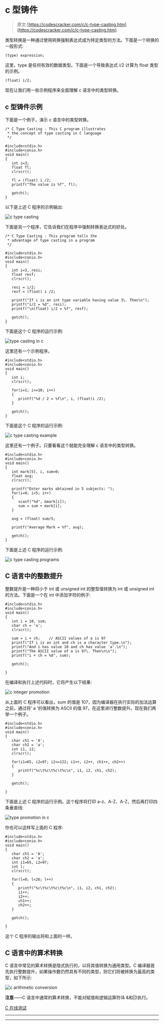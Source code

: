 # c 型铸件

> 原文:[https://codescracker.com/c/c-type-casting.htm](https://codescracker.com/c/c-type-casting.htm)

类型转换是一种通过使用转换强制表达式成为特定类型的方法。下面是一个转换的一般形式:

```
(type) expression;
```

这里，type 是任何有效的数据类型。下面是一个导致表达式 i/2 计算为 float 类型的示例。

```
(float) i/2;
```

现在让我们用一些示例程序来全面理解 c 语言中的类型转换。

## c 型铸件示例

下面是一个例子，演示 c 语言中的类型转换。

```
/* C Type Casting - This C program illustrates
 * the concept of type casting in C language
 */

#include<stdio.h>
#include<conio.h>
void main()
{
   int i=3;
   float fl;
   clrscr();

   fl = (float) i /2;
   printf("The value is %f", fl);

   getch();
}
```

以下是上述 C 程序的示例输出:

![c type casting](../Images/0afa9e19e04571c96295eb2a1c41f042.png)

下面是另一个程序，它告诉我们在程序中强制转换表达式的好处。

```
/* C Type Casting - This program tells the
 * advantage of type casting in a program
 */

#include<stdio.h>
#include<conio.h>
void main()
{
   int i=3, resi;
   float resf;
   clrscr();

   resi = i/2;
   resf = (float) i /2;

   printf("If i is an int type variable having value 3\. Then\n");
   printf("i/2 = %d", resi);
   printf("\n(float) i/2 = %f", resf);

   getch();
}
```

下面是这个 C 程序的运行示例:

![type casting in c](../Images/ba1970d992ff8d8e5ce3e60e4c1ee4c6.png)

这里还有一个示例程序。

```
#include<stdio.h>
#include<conio.h>
void main()
{
   int i;
   clrscr();

   for(i=1; i<=10; i++)
   {
      printf("%d / 2 = %f\n", i, (float)i /2);
   }

   getch();
}
```

下面是这个 C 程序的运行示例:

![c type casting example](../Images/7c893e781b28af20fc5c1b148f7cfbbd.png)

这里还有一个例子。只要看看这个就能完全理解 c 语言中的类型转换。

```
#include<stdio.h>
#include<conio.h>
void main()
{
   int mark[5], i, sum=0;
   float avg;
   clrscr();

   printf("Enter marks obtained in 5 subjects: ");
   for(i=0; i<5; i++)
   {
      scanf("%d", &mark[i]);
      sum = sum + mark[i];
   }

   avg = (float) sum/5;

   printf("Average Mark = %f", avg);

   getch();
}
```

下面是上述 C 程序的运行示例:

![c type casting programs](../Images/c7972cbbf080caed266d8ab53a271cb6.png)

## C 语言中的整数提升

整数提升是一种将小于 int 或 unsigned int 的整型值转换为 int 或 unsigned int 的方法。下面是一个在 int 中添加字符的例子:

```
#include<stdio.h>
#include<conio.h>
void main()
{
   int i = 10, sum;
   char ch = 'a';
   clrscr();

   sum = i + ch;    // ASCII values of a is 97
   printf("If i is an int and ch is a character type.\n");
   printf("And i has value 10 and ch has value 'a'.\n");
   printf("The ASCII value of a is 97\. Then\n\n");
   printf("i + ch = %d", sum);

   getch();

}
```

在编译和执行上述代码时，它将产生以下结果:

![c integer promotion](../Images/784a25b8ab1eff6241d049789829ca37.png)

从上面的 C 程序可以看出，sum 的值是 107，因为编译器在执行实际的加法运算之前，通过将' a '的值转换为 ASCII 的值 97，在这里进行整数提升。现在我们再举一个例子。

```
#include<stdio.h>
#include<conio.h>
void main()
{
   char ch1 = 'A';
   char ch2 = 'a';
   int i1, i2;
   clrscr();

   for(i1=65, i2=97; i2<=122; i1++, i2++, ch1++, ch2++)
   {
      printf("%c\t%c\t%c\t%c\n", i1, i2, ch1, ch2);
   }

   getch();

}
```

下面是上述 C 程序的运行示例。这个程序将打印 a-z、A-Z、A-Z，然后再打印四条垂直线:

![type promotion in c](../Images/ea7dc3e083599be24dc5336b27a50e39.png)

你也可以这样写上面的 C 程序:

```
#include<stdio.h>
#include<conio.h>
void main()
{
   char ch1 = 'A';
   char ch2 = 'a';
   int i1=65, i2=97;
   int l;
   clrscr();

   for(l=0; l<26; l++)
   {
      printf("%c\t%c\t%c\t%c\n", i1, i2, ch1, ch2);
      i1++;
      i2++;
      ch1++;
      ch2++;
   }

   getch();

}
```

这个 C 程序的输出将和上面的一样。

## C 语言中的算术转换

C 语言中常见的算术转换是隐式执行的，以将其值转换为通用类型。C 编译器首先执行整数提升，如果操作数仍然具有不同的类型，则它们将被转换为最高的类型，如下所示:

![c arithmetic conversion](../Images/aeb938e462708857d2f49f139dd20fbe.png)

**注意**——C 语言中通常的算术转换，不能对赋值和逻辑运算符(& &和||)执行。

[C 在线测试](/exam/showtest.php?subid=2)

* * *

* * *